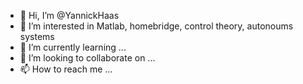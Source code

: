 - 👋 Hi, I’m @YannickHaas
- 👀 I’m interested in Matlab, homebridge, control theory, autonoums systems
- 🌱 I’m currently learning ...
- 💞️ I’m looking to collaborate on ...
- 📫 How to reach me ...

<!---
YannickHaas/YannickHaas is a ✨ special ✨ repository because its `README.md` (this file) appears on your GitHub profile.
You can click the Preview link to take a look at your changes.
--->
